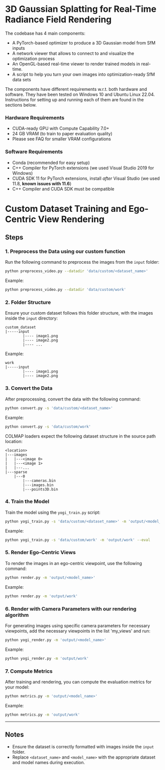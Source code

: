 # 3D Gaussian Splatting for Real-Time Radiance Field Rendering

The codebase has 4 main components:
- A PyTorch-based optimizer to produce a 3D Gaussian model from SfM inputs
- A network viewer that allows to connect to and visualize the optimization process
- An OpenGL-based real-time viewer to render trained models in real-time.
- A script to help you turn your own images into optimization-ready SfM data sets

The components have different requirements w.r.t. both hardware and software. They have been tested on Windows 10 and Ubuntu Linux 22.04. Instructions for setting up and running each of them are found in the sections below.

### Hardware Requirements

- CUDA-ready GPU with Compute Capability 7.0+
- 24 GB VRAM (to train to paper evaluation quality)
- Please see FAQ for smaller VRAM configurations

### Software Requirements
- Conda (recommended for easy setup)
- C++ Compiler for PyTorch extensions (we used Visual Studio 2019 for Windows)
- CUDA SDK 11 for PyTorch extensions, install *after* Visual Studio (we used 11.8, **known issues with 11.6**)
- C++ Compiler and CUDA SDK must be compatible



# Custom Dataset Training and Ego-Centric View Rendering


## Steps

### 1. Preprocess the Data using our custom function

Run the following command to preprocess the images from the `input` folder:

```bash
python preprocess_video.py --datadir 'data/custom/<dataset_name>'
```

Example:

```bash
python preprocess_video.py --datadir 'data/custom/work'
```

### 2. Folder Structure

Ensure your custom dataset follows this folder structure, with the images inside the `input` directory:

```
custom_dataset
|-----input
        |---- image1.png 
        |---- image2.png 
        |---- ...
```

Example:

```
work
|-----input
        |---- image1.png 
        |---- image2.png 
```

### 3. Convert the Data

After preprocessing, convert the data with the following command:

```bash
python convert.py -s 'data/custom/<dataset_name>'
```

Example:

```bash
python convert.py -s 'data/custom/work'
```

COLMAP loaders expect the following dataset structure in the source path location:
```
<location>
|---images
|   |---<image 0>
|   |---<image 1>
|   |---...
|---sparse
    |---0
        |---cameras.bin
        |---images.bin
        |---points3D.bin
```

### 4. Train the Model

Train the model using the `yogi_train.py` script:

```bash
python yogi_train.py -s 'data/custom/<dataset_name>' -m 'output/<model_name>' --eval
```

Example:

```bash
python yogi_train.py -s 'data/custom/work' -m 'output/work' --eval
```

### 5. Render Ego-Centric Views

To render the images in an ego-centric viewpoint, use the following command:

```bash
python render.py -m 'output/<model_name>'
```

Example:

```bash
python render.py -m 'output/work'
```

### 6. Render with Camera Parameters with our rendering algorithm

For generating images using specific camera parameters for necessary viewpoints, add the necessary viewpoints in the list  'my_views' and  run:

```bash
python yogi_render.py -m 'output/<model_name>'
```

Example:

```bash
python yogi_render.py -m 'output/work'
```

### 7. Compute Metrics

After training and rendering, you can compute the evaluation metrics for your model:

```bash
python metrics.py -m 'output/<model_name>'
```

Example:

```bash
python metrics.py -m 'output/work'
```

---

## Notes

- Ensure the dataset is correctly formatted with images inside the `input` folder.
- Replace `<dataset_name>` and `<model_name>` with the appropriate dataset and model names during execution.

